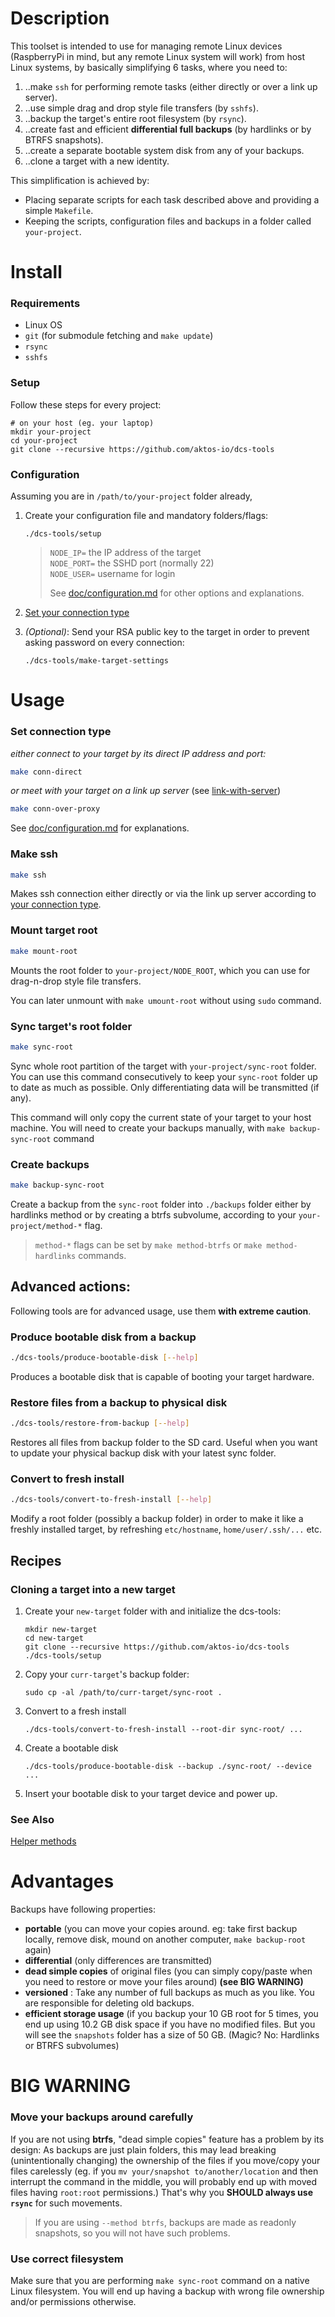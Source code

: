 # Description

This toolset is intended to use for managing remote Linux devices (RaspberryPi in mind, but any remote Linux system will work) from host Linux systems, by basically simplifying 6 tasks, where you need to:

1. ..make `ssh` for performing remote tasks (either directly or over a link up server).
2. ..use simple drag and drop style file transfers (by `sshfs`).
3. ..backup the target's entire root filesystem (by `rsync`).
4. ..create fast and efficient **differential full backups** (by hardlinks or by BTRFS snapshots).
5. ..create a separate bootable system disk from any of your backups.
6. ..clone a target with a new identity.

This simplification is achieved by:

 * Placing separate scripts for each task described above and providing a simple `Makefile`.
 * Keeping the scripts, configuration files and backups in a folder called `your-project`.

# Install

### Requirements

* Linux OS
* `git` (for submodule fetching and `make update`)
* `rsync`
* `sshfs`

### Setup

Follow these steps for every project:

	# on your host (eg. your laptop)
	mkdir your-project
	cd your-project
	git clone --recursive https://github.com/aktos-io/dcs-tools

### Configuration

Assuming you are in `/path/to/your-project` folder already,

1. Create your configuration file and mandatory folders/flags:

       ./dcs-tools/setup

    > `NODE_IP=` the IP address of the target \
    > `NODE_PORT=` the SSHD port (normally 22) \
    > `NODE_USER=` username for login 
    >
    > See [doc/configuration.md](./doc/configuration.md) for other options and explanations.

2. [Set your connection type](#set-connection-type)

3. *(Optional)*: Send your RSA public key to the target in order to prevent asking password on every connection:

       ./dcs-tools/make-target-settings  

# Usage

### Set connection type

*either connect to your target by its direct IP address and port:*
```bash
make conn-direct
```
*or  meet with your target on a link up server* (see [link-with-server](https://github.com/aktos-io/link-with-server))
```bash
make conn-over-proxy
```

See [doc/configuration.md](./doc/configuration.md) for explanations.

### Make ssh

```bash
make ssh
```

Makes ssh connection either directly or via the link up server according to [your connection type](#set-connection-type).

### Mount target root

```bash
make mount-root
```
Mounts the root folder to `your-project/NODE_ROOT`, which you can use for drag-n-drop style file transfers.

You can later unmount with `make umount-root` without using `sudo` command.

### Sync target's root folder

```bash
make sync-root
```

Sync whole root partition of the target with `your-project/sync-root` folder. You can use this command consecutively to keep your `sync-root` folder up to date as much as possible. Only differentiating data will be transmitted (if any).

This command will only copy the current state of your target to your host machine. You will need to create your backups manually, with `make backup-sync-root` command

### Create backups       

```bash
make backup-sync-root
```

Create a backup from the `sync-root` folder into `./backups` folder either by hardlinks method or by creating a btrfs subvolume, according to your `your-project/method-*` flag. 

> `method-*` flags can be set by `make method-btrfs` or `make method-hardlinks` commands.


## Advanced actions:

Following tools are for advanced usage, use them **with extreme caution**.


### Produce bootable disk from a backup

```bash
./dcs-tools/produce-bootable-disk [--help]   
```

Produces a bootable disk that is capable of booting your target hardware.


### Restore files from a backup to physical disk

```bash
./dcs-tools/restore-from-backup [--help]
```     
Restores all files from backup folder to the SD card. Useful when you want to
update your physical backup disk with your latest sync folder.

### Convert to fresh install

```bash
./dcs-tools/convert-to-fresh-install [--help]
```

Modify a root folder (possibly a backup folder) in order to make it like a freshly installed target, by refreshing `etc/hostname`, `home/user/.ssh/...` etc.

## Recipes

### Cloning a target into a new target

1. Create your `new-target` folder with and initialize the dcs-tools:

       mkdir new-target
       cd new-target
       git clone --recursive https://github.com/aktos-io/dcs-tools
       ./dcs-tools/setup

2. Copy your `curr-target`'s backup folder:

       sudo cp -al /path/to/curr-target/sync-root .

3. Convert to a fresh install

       ./dcs-tools/convert-to-fresh-install --root-dir sync-root/ ...

4. Create a bootable disk

       ./dcs-tools/produce-bootable-disk --backup ./sync-root/ --device ...

5. Insert your bootable disk to your target device and power up. 


### See Also

[Helper methods](./doc/tips-and-tricks.md)


# Advantages
Backups have following properties:

* **portable** (you can move your copies around. eg: take first backup locally, remove disk, mound on another computer, `make backup-root` again)
* **differential** (only differences are transmitted)
* **dead simple copies** of original files (you can simply copy/paste when you need to restore or move your files around) **(see BIG WARNING)**
* **versioned** : Take any number of full backups as much as you like. You are responsible for deleting old backups.
* **efficient storage usage** (if you backup your 10 GB root for 5 times, you end up using 10.2 GB disk space if you have no modified files. But you will see the `snapshots` folder has a size of 50 GB. (Magic? No: Hardlinks or BTRFS subvolumes)

# BIG WARNING

### Move your backups around carefully

If you are not using **btrfs**, "dead simple copies" feature has a problem by its design: As backups are just plain folders, this may lead breaking (unintentionally changing) the ownership of the files if you move/copy your files carelessly (eg. if you `mv your/snapshot to/another/location` and then interrupt the command in the middle, you will probably end up with moved files having `root:root` permissions.) That's why you **SHOULD always use `rsync`** for such movements.

> If you are using `--method btrfs`, backups are made as readonly snapshots, so you will not have such problems.

### Use correct filesystem

Make sure that you are performing `make sync-root` command on a native Linux
filesystem. You will end up having a backup with wrong file ownership and/or
permissions otherwise.
